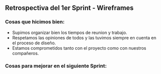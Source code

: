 ## Retrospectiva del 1er Sprint - Wireframes

### Cosas que hicimos bien:
- Supimos organizar bien los tiempos de reunion y trabajo.
- Respetamos las opiniones de todos y las tuvimos siempre en cuenta en el proceso de diseño.
- Estamos comprometidos tanto con el proyecto como con nuestros compañeros.

### Cosas para mejorar en el siguiente Sprint:
